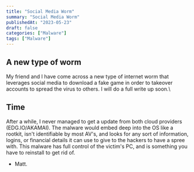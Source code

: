 ```yaml
---
title: "Social Media Worm"
summary: "Social Media Worm"
publishedAt: "2023-05-23"
draft: false
categories: ["Malware"]
tags: ["Malware"]
---
```


## A new type of worm
My friend and I have come across a new type of internet worm that leverages social media to download a fake game in order to takeover accounts to spread the virus to others. I will do a full write up soon.\

## Time
After a while, I never managed to get a update from both cloud providers (EDG.IO/AKAMAI). The malware would embed deep into the OS like a rootkit, isn't identifiable by most AV's, and looks for any sort of information, logins, or financial details it can use to give to the hackers to have a spree with. This malware has full control of the victim's PC, and is something you have to reinstall to get rid of.

- Matt.
